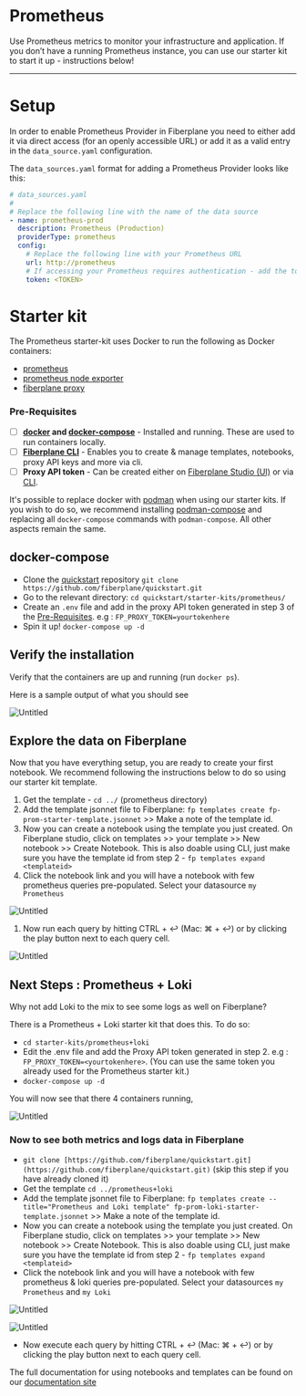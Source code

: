 # Prometheus

Use Prometheus metrics to monitor your infrastructure and application. If you don’t have a running Prometheus instance, you can use our starter kit to start it up - instructions below!

---

# Setup

In order to enable Prometheus Provider in Fiberplane you need to either add it via direct access (for an openly accessible URL) or add it as a valid entry in the `data_source.yaml` configuration.

The `data_sources.yaml` format for adding a Prometheus Provider looks like this:

```yaml
# data_sources.yaml
#
# Replace the following line with the name of the data source
- name: prometheus-prod
  description: Prometheus (Production)
  providerType: prometheus
  config:
    # Replace the following line with your Prometheus URL
    url: http://prometheus
    # If accessing your Prometheus requires authentication - add the token below
    token: <TOKEN>
```

# Starter kit

The Prometheus starter-kit uses Docker to run the following as Docker containers:

- [prometheus](https://prometheus.io/)
- [prometheus node exporter](https://prometheus.io/docs/guides/node-exporter/)
- [fiberplane proxy](https://docs.fiberplane.com/quickstart/set-up-the-fiberplane-proxy)

### Pre-Requisites

- [ ]  **[docker](https://docs.docker.com/get-docker/) and [docker-compose](https://docs.docker.com/compose/install/)** - Installed and running. These are used  to run containers locally.
- [ ]  **[Fiberplane CLI](https://docs.fiberplane.com/quickstart/set-up-the-fiberplane-proxy-with-the-cli#3b87d09b5321477cb6268caed0b5f9ae)** - Enables you to create & manage templates, notebooks, proxy API keys and more via cli.
- [ ]  **Proxy API token** - Can be created either on [Fiberplane Studio (UI)](../../Quickstart%20cce7b6fa53144989b6835feb900e32dc.md) or via [CLI](../../Quickstart%20cce7b6fa53144989b6835feb900e32dc.md).

It's possible to replace docker with [podman](https://podman.io/) when using our starter kits. If you wish to do so, we recommend installing [podman-compose](https://github.com/containers/podman-compose) and replacing all `docker-compose` commands with `podman-compose`. All other aspects remain the same.

## docker-compose

- Clone the [quickstart](http://github.com/fiberplane/quickstart) repository `git clone https://github.com/fiberplane/quickstart.git`
- Go to the relevant directory: `cd quickstart/starter-kits/prometheus/`
- Create an `.env` file and add in the proxy API token generated in step 3 of the [Pre-Requisites](Prometheus%208a01211885ac42659637a274d6b4c38d.md). e.g : `FP_PROXY_TOKEN=yourtokenhere`
- Spin it up! `docker-compose up -d`

## Verify the installation

Verify that the containers are up and running (run `docker ps`).

Here is a sample output of what you should see

![Untitled](Prometheus%208a01211885ac42659637a274d6b4c38d/Untitled.png)

## Explore the data on Fiberplane

Now that you have everything setup, you are ready to create your first notebook. We recommend following the instructions below to do so using our starter kit template.

1. Get the template - `cd ../` (prometheus directory)
2. Add the template jsonnet file to Fiberplane: `fp templates create fp-prom-starter-template.jsonnet` >> Make a note of the template id.
3. Now you can create a notebook using the template you just created. On Fiberplane studio, click on templates >> your template >> New notebook >> Create Notebook. This is also doable using CLI, just make sure you have the template id from step 2 - `fp templates expand <templateid>`
4. Click the notebook link and you will have a notebook with few prometheus queries pre-populated. Select your datasource `my Prometheus`

![Untitled](Prometheus%208a01211885ac42659637a274d6b4c38d/Untitled%201.png)

1. Now run each query by hitting CTRL + ↩︎ (Mac: ⌘ + ↩︎) or by clicking the play button next to each query cell.

![Untitled](Prometheus%208a01211885ac42659637a274d6b4c38d/Untitled%202.png)

## Next Steps : Prometheus + Loki

Why not add Loki to the mix to see some logs as well on Fiberplane? 

There is a Prometheus + Loki starter kit that does this. To do so:

- `cd starter-kits/prometheus+loki`
- Edit the .env file and add the Proxy API token generated in step 2. e.g : `FP_PROXY_TOKEN=<yourtokenhere>`. (You can use the same token you already used for the Prometheus starter kit.)
- `docker-compose up -d`

You will now see that there 4 containers running,

![Untitled](../Set%20up%20Prometheus%20with%20Fiberplane%20d40f05dec1f74ad280420473c4ed4ad6/Untitled.png)

### Now to see both metrics and logs data in Fiberplane

- `git clone [https://github.com/fiberplane/quickstart.git](https://github.com/fiberplane/quickstart.git)` (skip this step if you have already cloned it)
- Get the template `cd ../prometheus+loki`
- Add the template jsonnet file to Fiberplane: `fp templates create --title="Prometheus and Loki template" fp-prom-loki-starter-template.jsonnet` >> Make a note of the template id.
- Now you can create a notebook using the template you just created. On Fiberplane studio, click on templates >> your template >> New notebook >> Create Notebook. This is also doable using CLI, just make sure you have the template id from step 2 - `fp templates expand <templateid>`
- Click the notebook link and you will have a notebook with few prometheus & loki queries pre-populated. Select your datasources `my Prometheus` and `my Loki`

![Untitled](../Set%20up%20Prometheus%20with%20Fiberplane%20d40f05dec1f74ad280420473c4ed4ad6/Untitled%201.png)

![Untitled](../Set%20up%20Prometheus%20with%20Fiberplane%20d40f05dec1f74ad280420473c4ed4ad6/Untitled%202.png)

- Now execute each query by hitting CTRL + ↩︎ (Mac: ⌘ + ↩︎) or by clicking the play button next to each query cell.

The full documentation for using notebooks and templates can be found on our [documentation site](https://docs.fiberplane.com/)